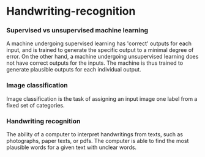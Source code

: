 # Handwriting-recognition

### Supervised vs unsupervised machine learning

A machine undergoing supervised learning has 'correct' outputs for each input, and is trained to generate the specific output to a minimal degree of error. 
On the other hand, a machine undergoing unsupervised learning does not have correct outputs for the inputs. The machine is thus trained to generate plausible outputs for each individual output.

### Image classification

Image classification is the task of assigning an input image one label from a fixed set of categories.

### Handwriting recognition

The ability of a computer to interpret handwritings from texts, such as photographs, paper texts, or pdfs. The computer is able to find the most plausible words for a given text with unclear words.
